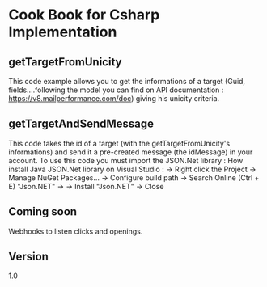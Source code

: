 Cook Book for Csharp Implementation
==


getTargetFromUnicity
--

This code example allows you to get the informations of a target (Guid, fields....following the model you can find on API documentation : https://v8.mailperformance.com/doc) giving his unicity criteria.

getTargetAndSendMessage
--

This code takes the id of a target (with the getTargetFromUnicity's informations) and send it a pre-created message (the idMessage) in your account.
To use this code you must import the JSON.Net library : How install Java JSON.Net library on Visual Studio : -> Right click the Project -> Manage NuGet Packages... -> Configure build path -> Search Online (Ctrl + E) "Json.NET" ->  -> Install "Json.NET" -> Close

Coming soon
--
Webhooks to listen clicks and openings.


Version
--

1.0 